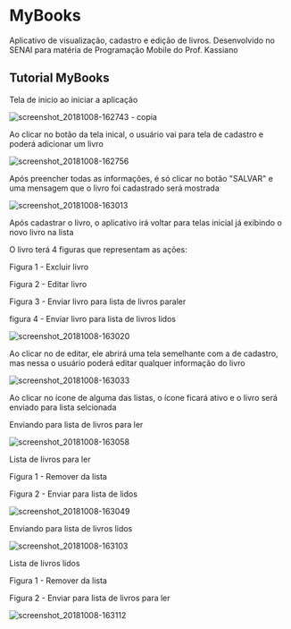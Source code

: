 # MyBooks

Aplicativo de visualização, cadastro e edição de livros. Desenvolvido no SENAI para matéria de Programação Mobile do Prof. Kassiano


## Tutorial MyBooks

Tela de inicio ao iniciar a aplicação

![screenshot_20181008-162743 - copia](https://user-images.githubusercontent.com/38070828/46631121-da7dcb00-cb1c-11e8-90fd-977a0e651c97.png)

Ao clicar no botão da tela inical, o usuário vai para tela de cadastro e poderá adicionar um livro

![screenshot_20181008-162756](https://user-images.githubusercontent.com/38070828/46631362-8aebcf00-cb1d-11e8-953a-fc4270bf4354.png)

Após preencher todas as informações, é só clicar no botão "SALVAR" e uma mensagem que o livro foi cadastrado será mostrada

![screenshot_20181008-163013](https://user-images.githubusercontent.com/38070828/46631463-e027e080-cb1d-11e8-98dc-4849c3e664ad.png)

Após cadastrar o livro, o aplicativo irá voltar para telas inicial já exibindo o novo livro na lista

O livro terá 4 figuras que representam as ações:

Figura 1 - Excluir livro

Figura 2 - Editar livro

Figura 3 - Enviar livro para lista de livros paraler

figura 4 - Enviar livro para lista de livros lidos

![screenshot_20181008-163020](https://user-images.githubusercontent.com/38070828/46631620-54fb1a80-cb1e-11e8-87bf-b6cedfd1c439.png)

Ao clicar no de editar, ele abrirá uma tela semelhante com a de cadastro, mas nessa o usuário poderá editar qualquer informação do livro

![screenshot_20181008-163033](https://user-images.githubusercontent.com/38070828/46632278-7bba5080-cb20-11e8-82c2-4af8c6fbc5db.png)

Ao clicar no ícone de alguma das listas, o ícone ficará ativo e o livro será enviado para lista selcionada

Enviando para lista de livros para ler

![screenshot_20181008-163058](https://user-images.githubusercontent.com/38070828/46632450-1581fd80-cb21-11e8-99a8-ee2bde5ba421.png)

Lista de livros para ler

Figura 1 - Remover da lista

Figura 2 - Enviar para lista de lidos

![screenshot_20181008-163049](https://user-images.githubusercontent.com/38070828/46632449-1581fd80-cb21-11e8-9834-c22999f2497e.png)

Enviando para lista de livros lidos

![screenshot_20181008-163103](https://user-images.githubusercontent.com/38070828/46632447-1581fd80-cb21-11e8-96c7-a4289e5d037f.png)

Lista de livros lidos

Figura 1 - Remover da lista

Figura 2 - Enviar para lista de livros para ler

![screenshot_20181008-163112](https://user-images.githubusercontent.com/38070828/46632448-1581fd80-cb21-11e8-823d-4130be986979.png)
